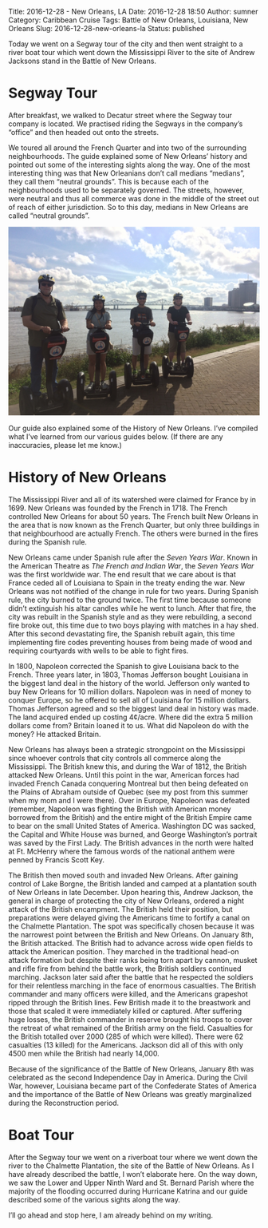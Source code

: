 Title: 2016-12-28 - New Orleans, LA
Date: 2016-12-28 18:50
Author: sumner
Category: Caribbean Cruise
Tags: Battle of New Orleans, Louisiana, New Orleans
Slug: 2016-12-28-new-orleans-la
Status: published

Today we went on a Segway tour of the city and then went straight to a
river boat tour which went down the Mississippi River to the site of
Andrew Jacksons stand in the Battle of New Orleans.

Segway Tour
===========

After breakfast, we walked to Decatur street where the Segway tour
company is located. We practised riding the Segways in the company’s
“office” and then headed out onto the streets.

We toured all around the French Quarter and into two of the surrounding
neighbourhoods. The guide explained some of New Orleans’ history and
pointed out some of the interesting sights along the way. One of the
most interesting thing was that New Orleanians don’t call medians
“medians”, they call them “neutral grounds”. This is because each of the
neighbourhoods used to be separately governed. The streets, however, were
neutral and thus all commerce was done in the middle of the street out
of reach of either jurisdiction. So to this day, medians in New Orleans
are called “neutral grounds”.

[![](images/carribean-cruise/segway.jpg)](images/carribean-cruise/segway.jpg)

Our guide also explained some of the History of New Orleans. I’ve
compiled what I’ve learned from our various guides below. (If there are
any inaccuracies, please let me know.)

History of New Orleans
======================

The Mississippi River and all of its watershed were claimed for France
by in 1699. New Orleans was founded by the French in 1718. The French
controlled New Orleans for about 50 years. The French built New Orleans
in the area that is now known as the French Quarter, but only three
buildings in that neighbourhood are actually French. The others were
burned in the fires during the Spanish rule.

New Orleans came under Spanish rule after the *Seven Years War*. Known
in the American Theatre as *The French and Indian War*, the *Seven Years
War* was the first worldwide war. The end result that we care about is
that France ceded all of Louisiana to Spain in the treaty ending the
war. New Orleans was not notified of the change in rule for two years.
During Spanish rule, the city burned to the ground twice. The first time
because someone didn’t extinguish his altar candles while he went to
lunch. After that fire, the city was rebuilt in the Spanish style and as
they were rebuilding, a second fire broke out, this time due to two boys
playing with matches in a hay shed. After this second devastating fire,
the Spanish rebuilt again, this time implementing fire codes preventing
houses from being made of wood and requiring courtyards with wells to be
able to fight fires.

In 1800, Napoleon corrected the Spanish to give Louisiana back to the
French. Three years later, in 1803, Thomas Jefferson bought Louisiana in
the biggest land deal in the history of the world. Jefferson only wanted
to buy New Orleans for 10 million dollars. Napoleon was in need of money
to conquer Europe, so he offered to sell all of Louisiana for 15 million
dollars. Thomas Jefferson agreed and so the biggest land deal in history
was made. The land acquired ended up costing 4¢/acre. Where did the
extra 5 million dollars come from? Britain loaned it to us. What did
Napoleon do with the money? He attacked Britain.

New Orleans has always been a strategic strongpoint on the Mississippi
since whoever controls that city controls all commerce along the
Mississippi. The British knew this, and during the War of 1812, the
British attacked New Orleans. Until this point in the war, American
forces had invaded French Canada conquering Montreal but then being
defeated on the Plains of Abraham outside of Quebec (see my post from
this summer when my mom and I were there). Over in Europe, Napoleon was
defeated (remember, Napoleon was fighting the British with American
money borrowed from the British) and the entire might of the British
Empire came to bear on the small United States of America. Washington DC
was sacked, the Capital and White House was burned, and George
Washington’s portrait was saved by the First Lady. The British advances
in the north were halted at Ft. McHenry where the famous words of the
national anthem were penned by Francis Scott Key.

The British then moved south and invaded New Orleans. After gaining
control of Lake Borgne, the British landed and camped at a plantation
south of New Orleans in late December. Upon hearing this, Andrew
Jackson, the general in charge of protecting the city of New Orleans,
ordered a night attack of the British encampment. The British held their
position, but preparations were delayed giving the Americans time to
fortify a canal on the Chalmette Plantation. The spot was specifically
chosen because it was the narrowest point between the British and New
Orleans. On January 8th, the British attacked. The British had to
advance across wide open fields to attack the American position. They
marched in the traditional head-on attack formation but despite their
ranks being torn apart by cannon, musket and rifle fire from behind the
battle work, the British soldiers continued marching. Jackson later said
after the battle that he respected the soldiers for their relentless
marching in the face of enormous casualties. The British commander and
many officers were killed, and the Americans grapeshot ripped through
the British lines. Few British made it to the breastwork and those that
scaled it were immediately killed or captured. After suffering huge
losses, the British commander in reserve brought his troops to cover the
retreat of what remained of the British army on the field. Casualties
for the British totalled over 2000 (285 of which were killed). There were
62 casualties (13 killed) for the Americans. Jackson did all of this
with only 4500 men while the British had nearly 14,000.

Because of the significance of the Battle of New Orleans, January 8th
was celebrated as the second Independence Day in America. During the
Civil War, however, Louisiana became part of the Confederate States of
America and the importance of the Battle of New Orleans was greatly
marginalized during the Reconstruction period.

Boat Tour
=========

After the Segway tour we went on a riverboat tour where we went down the
river to the Chalmette Plantation, the site of the Battle of New
Orleans. As I have already described the battle, I won’t elaborate here.
On the way down, we saw the Lower and Upper Ninth Ward and St. Bernard
Parish where the majority of the flooding occurred during Hurricane
Katrina and our guide described some of the various sights along the
way.

I’ll go ahead and stop here, I am already behind on my writing.
